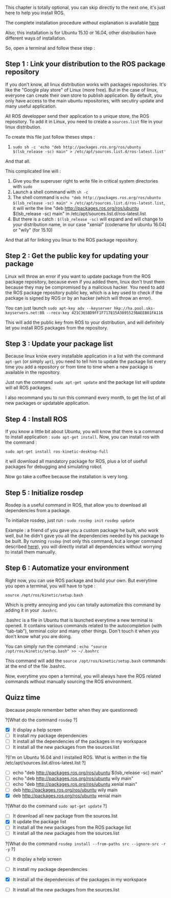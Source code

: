 
This chapter is totally optional, you can skip directly to the next one, it's just here to help you install ROS.

The complete installation procedure without explanation is available [here](http://wiki.ros.org/kinetic/Installation/Ubuntu)

Also, this installation is for Ubuntu 15.10 or 16.04, other distribution have different ways of installation.

So, open a terminal and follow these step : 

## Step 1 : Link your distribution to the ROS package repository

If you don't know, all linux distribution works with packages repositories. It's like the "Google play store" of Linux (more free). But in the case of linux, everyone can create their own store to publish application. By default, you only have access to the main ubuntu repositories, with secutiry update and many useful application.

All ROS developper send their application to a unique store, the ROS repository. To add it in Linux, you need to create a `sources.list` file in your linux distribution.

To create this file just follow theses steps : 
1. `sudo sh -c 'echo "deb http://packages.ros.org/ros/ubuntu $(lsb_release -sc) main" > /etc/apt/sources.list.d/ros-latest.list'`

And that all.

This complicated line will : 
1. Give you the superuser right to write file in critical system directories with `sudo`
2. Launch a shell command with `sh -c`
3. The shell command is `echo "deb http://packages.ros.org/ros/ubuntu $(lsb_release -sc) main" > /etc/apt/sources.list.d/ros-latest.list`, it will write the line "deb http://packages.ros.org/ros/ubuntu $(lsb_release -sc) main" in /etc/apt/sources.list.d/ros-latest.list
4. But there is a catch : ` $(lsb_release -sc) ` will expand and will change to your distribution name, in our case "xenial" (codename for ubuntu 16.04) or "wily" (for 15.10)

And that all for linking you linux to the ROS package repository.

## Step 2 : Get the public key for updating your package

Linux will throw an error if you want to update package from the ROS package repository, because even if you added them, linux don't trust them because they may be compromised by a malicious hacker. You need to add the ROS package repository public key, which is a key used to check if the package is signed by ROS or by an hacker (which will throw an error).

You can just launch `sudo apt-key adv --keyserver hkp://ha.pool.sks-keyservers.net:80 --recv-key 421C365BD9FF1F717815A3895523BAEEB01FA116`

This will add the public key from ROS to your distribution, and will definitely let you install ROS packages from the repository.

## Step 3 : Update your package list

Because linux know every installable application in a list with the command `apt-get` (or simply `apt`), you need to tell him to update the package list every time you add a repository or from time to time when a new package is available in the repository.

Just run the command `sudo apt-get update` and the package list will update will all ROS packages.

I also recommand you to run this command every month, to get the list of all new packages or updatable application.

## Step 4 : Install ROS

If you know a little bit about Ubuntu, you will know that there is a command to install application : `sudo apt-get install`.
Now, you can install ros with the command : 

`sudo apt-get install ros-kinetic-desktop-full`

it will download all mandatory package for ROS, plus a lot of usefull packages for debugging and simulating robot.

Now go take a coffee because the installation is very long.

## Step 5 : Initialize rosdep

Rosdep is a useful command in ROS, that allow you to download all dependencies from a package.

To initialize rosdep, just run : 
`sudo rosdep init`
`rosdep update`

Example : a friend of you gave you a custom package he built, who work well, but he didn't gave you all the dependencies needed by his package to be built. By running `rosdep` (not only this command, but a longer command described [here](http://wiki.ros.org/rosdep)), you will directly install all dependencies without worrying to install them manually.



## Step 6 : Automatize your environment

Right now, you can use ROS package and build your own. But everytime you open a terminal, you will have to type : 

`source /opt/ros/kinetic/setup.bash`

Which is pretty annoying and you can totally automatize this command by adding it in your `.bashrc`.

.bashrc is a file in Ubuntu that  is launched everytime a new terminal is opened. It contains various commands related to the autocompletion (with "tab-tab"), terminal color and many other things. Don't touch it when you don't know what you are doing.

You can simply run the command : `echo "source /opt/ros/kinetic/setup.bash" >> ~/.bashrc`

This command will add the `source /opt/ros/kinetic/setup.bash` commands at the end of the file .bashrc.

Now, everytime you open a terminal, you will always have the ROS related commands without manually sourcing the ROS environment.



## Quizz time
(because people remember better when they are questionned)

?[What do the command `rosdep` ?]
-[x] It display a help screen
-[ ] It install my package dependencies
-[ ] It install all the dependencies of the packages in my workspace 
-[ ] It install all the new packages from the sources.list

?[I'm on Ubuntu 16.04 and I installed ROS. What is written in the file /etc/apt/sources.list.d/ros-latest.list ?]
-[ ] echo "deb http://packages.ros.org/ros/ubuntu $(lsb_release -sc) main"
-[ ] echo "deb http://packages.ros.org/ros/ubuntu wily main"
-[ ] echo "deb http://packages.ros.org/ros/ubuntu xenial main"
-[ ] deb http://packages.ros.org/ros/ubuntu wily main
-[x] deb http://packages.ros.org/ros/ubuntu xenial main

?[What do the command `sudo apt-get update` ?]
-[ ] It download all new package from the sources.list
-[x] It update the package list
-[ ] It install all the new packages from the ROS package list
-[ ] It install all the new packages from the sources.list

?[What do the command `rosdep install --from-paths src --ignore-src -r -y` ?]
-[ ] It display a help screen
-[ ] It install my package dependencies
-[x] It install all the dependencies of the packages in my workspace 
-[ ] It install all the new packages from the sources.list





